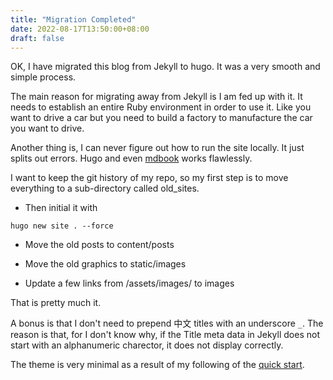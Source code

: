 ```yaml
---
title: "Migration Completed"
date: 2022-08-17T13:50:00+08:00
draft: false
---
```


OK, I have migrated this blog from Jekyll to hugo. It was a very smooth and simple process.

The main reason for migrating away from Jekyll is I am fed up with it. It needs to establish an entire Ruby environment in order to use it. Like you want to drive a car but you need to build a factory to manufacture the car you want to drive.  

Another thing is, I can never figure out how to run the site locally. It just splits out errors. Hugo and even [mdbook](https://rust-lang.github.io/mdBook/) works flawlessly.

I want to keep the git history of my repo, so my first step is to move everything to a sub-directory called old_sites.

- Then initial it with 

```
hugo new site . --force
```

- Move the old posts to content/posts

- Move the old graphics to static/images

- Update a few links from /assets/images/ to images

That is pretty much it.

A bonus is that I don't need to prepend 中文 titles with an underscore `_`. The reason is that, for I don't know why, if the Title meta data in Jekyll does not start with an alphanumeric charector, it does not display correctly. 

The theme is very minimal as a result of my following of the [quick start](https://gohugo.io/getting-started/quick-start/).

